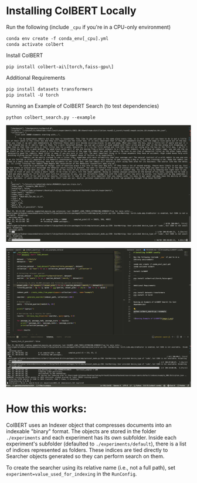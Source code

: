 # Installing ColBERT Locally

Run the following (include `_cpu` if you're in a CPU-only environment)
```
conda env create -f conda_env[_cpu].yml
conda activate colbert
```
Install ColBERT

```
pip install colbert-ai\[torch,faiss-gpu\]
```

Additional Requirements

```
pip install datasets transformers
pip install -U torch
```

Running an Example of ColBERT Search (to test dependencies)

```
python colbert_search.py --example
```

![Running Example of ColBERT](images/image-1.png)

![Running Example of ColBERT](images/image.png)

# How this works:
ColBERT uses an Indexer object that compresses documents into an indexable "binary" format. The objects are stored in the folder `./experiments` and each experiment has its own subfolder. Inside each experiment's subfolder (defaulted to `./experiments/default`), there is a list of indices represented as folders. These indices are tied directly to Searcher objects generated so they can perform search on them. 

To create the searcher using its relative name (i.e., not a full path), set `experiment=value_used_for_indexing` in the `RunConfig`.
